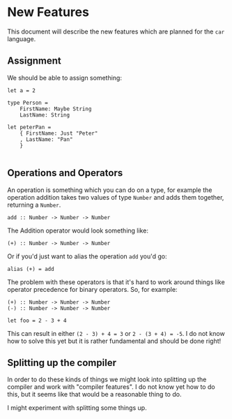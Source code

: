 # New Features

This document will describe the new features which are planned for the `car` language.

## Assignment

We should be able to assign something:

```
let a = 2

type Person =
    FirstName: Maybe String
    LastName: String

let peterPan =
    { FirstName: Just "Peter"
    , LastName: "Pan"
    }


```

## Operations and Operators

An operation is something which you can do on a type, for example the operation addition takes two
values of type `Number` and adds them together, returning a `Number`.

```
add :: Number -> Number -> Number
```

The Addition operator would look something like:

```
(+) :: Number -> Number -> Number
```

Or if you'd just want to alias the operation `add` you'd go:

```
alias (+) = add
```

The problem with these operators is that it's hard to work around things like operator precedence
for binary operators. So, for example:

```
(+) :: Number -> Number -> Number
(-) :: Number -> Number -> Number

let foo = 2 - 3 + 4
```

This can result in either `(2 - 3) + 4 = 3` or `2 - (3 + 4) = -5`. I do not know how to solve this
yet but it is rather fundamental and should be done right!

## Splitting up the compiler

In order to do these kinds of things we might look into splitting up the compiler and work with
"compiler features". I do not know yet how to do this, but it seems like that would be a reasonable
thing to do.

I might experiment with splitting some things up.
